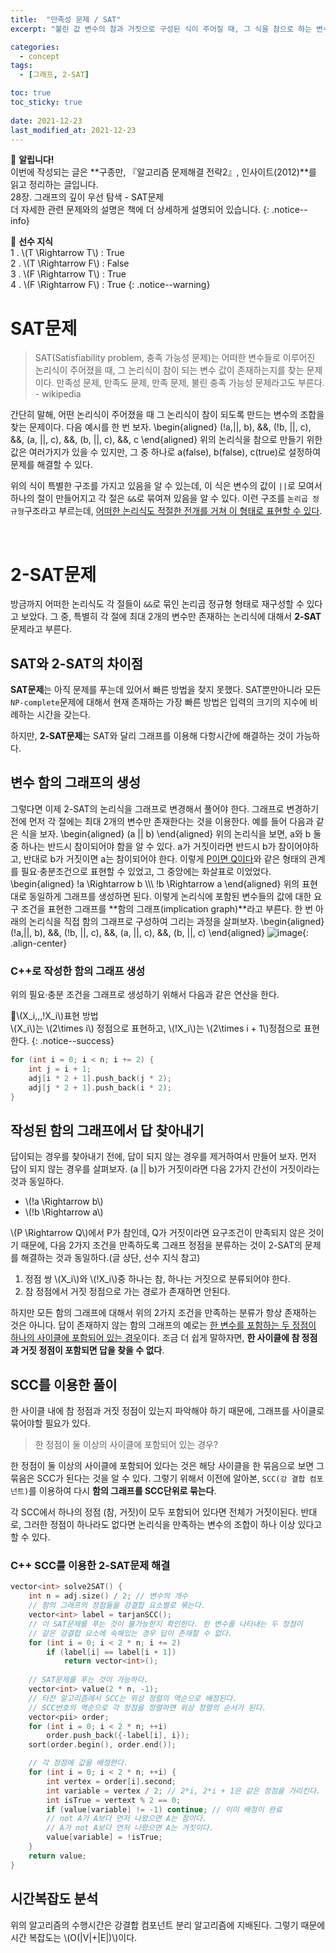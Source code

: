 ```yaml
---
title:  "만족성 문제 / SAT"
excerpt: "불린 값 변수의 참과 거짓으로 구성된 식이 주어질 때, 그 식을 참으로 하는 변수의 조합이 있는지 찾아내는 문제. 2-SAT의 소개"

categories:
  - concept
tags:
  - [그래프, 2-SAT]

toc: true
toc_sticky: true
 
date: 2021-12-23
last_modified_at: 2021-12-23
---
```

📌 **알립니다!**<br>
이번에 작성되는 글은 **구종만, 『알고리즘 문제해결 전략2』, 인사이트(2012)**를 읽고 정리하는 글입니다.<br>
28장. 그래프의 깊이 우선 탐색 - SAT문제<br>
더 자세한 관련 문제와의 설명은 책에 더 상세하게 설명되어 있습니다.
{: .notice--info}

📌 **선수 지식**<br>
1 . \\(T \Rightarrow T\\) : True<br>
2 . \\(T \Rightarrow F\\) : False<br>
3 . \\(F \Rightarrow T\\) : True<br>
4 . \\(F \Rightarrow F\\) : True
{: .notice--warning}

# SAT문제
> SAT(Satisfiability problem, 충족 가능성 문제)는 어떠한 변수들로 이루어진 논리식이 주어졌을 때, 그 논리식이 참이 되는 변수 값이 존재하는지를 찾는 문제이다. 만족성 문제, 만족도 문제, 만족 문제, 불린 충족 가능성 문제라고도 부른다. - wikipedia

간단히 말해, 어떤 논리식이 주어졌을 때 그 논리식이 참이 되도록 만드는 변수의 조합을 찾는 문제이다. 다음 예시를 한 번 보자.
\begin{aligned}
    (!a\,||\, b)\, \&\&\, (!b\, ||\, c)\, \&\&\, (a\, ||\, c)\, \&\&\, (b\, ||\, c)\, \&\&\, c
\end{aligned}
위의 논리식을 참으로 만들기 위한 값은 여러가지가 있을 수 있지만, 그 중 하나로 a(false), b(false), c(true)로 설정하여 문제를 해결할 수 있다.

위의 식이 특별한 구조를 가지고 있음을 알 수 있는데, 이 식은 변수의 값이 `||`로 모여서 하나의 절이 만들어지고 각 절은 `&&`로 묶여져 있음을 알 수 있다. 이런 구조를 `논리곱 정규형`구조라고 부르는데, <u>어떠한 논리식도 적절한 전개를 거쳐 이 형태로 표현할 수 있다</u>.

<br>

# 2-SAT문제
방금까지 어떠한 논리식도 각 절들이 `&&`로 묶인 논리곱 정규형 형태로 재구성할 수 있다고 보았다. 그 중, 특별히 각 절에 최대 2개의 변수만 존재하는 논리식에 대해서 **2-SAT**문제라고 부른다.

## SAT와 2-SAT의 차이점
**SAT문제**는 아직 문제를 푸는데 있어서 빠른 방법을 찾지 못했다. SAT뿐만아니라 모든 `NP-complete`문제에 대해서 현재 존재하는 가장 빠른 방법은 입력의 크기의 지수에 비례하는 시간을 갖는다.

하지만, **2-SAT문제**는 SAT와 달리 그래프를 이용해 다항시간에 해결하는 것이 가능하다.

## 변수 함의 그래프의 생성
그렇다면 이제 2-SAT의 논리식을 그래프로 변경해서 풀어야 한다. 그래프로 변경하기 전에 먼저 각 절에는 최대 2개의 변수만 존재한다는 것을 이용한다. 예를 들어 다음과 같은 식을 보자.
\begin{aligned}
    (a || b)
\end{aligned}
위의 논리식을 보면, a와 b 둘 중 하나는 반드시 참이되어야 함을 알 수 있다. a가 거짓이라면 반드시 b가 참이어야하고, 반대로 b가 거짓이면 a는 참이되어야 한다. 이렇게 <u>P이면 Q이다</u>와 같은 형태의 관계를 필요·충분조건으로 표현할 수 있었고, 그 중앙에는 화살표로 이었었다.
\begin{aligned}
    !a \Rightarrow b \\\\\\
    !b \Rightarrow a
\end{aligned}
위의 표현대로 동일하게 그래프를 생성하면 된다. 이렇게 논리식에 포함된 변수들의 값에 대한 요구 조건을 표현한 그래프를 **함의 그래프(implication graph)**라고 부른다. 한 번 아래의 논리식을 직접 함의 그래프로 구성하여 그리는 과정을 살펴보자.
\begin{aligned}
    (!a\,||\, b)\, \&\&\, (!b\, ||\, c)\, \&\&\, (a\, ||\, c)\, \&\&\, (b\, ||\, c)
\end{aligned}
![image](https://user-images.githubusercontent.com/91870042/147192059-0f4cbf5a-47e6-400c-82d4-4f0f9efbef35.png){: .align-center}

### C++로 작성한 함의 그래프 생성
위의 필요·충분 조건을 그래프로 생성하기 위해서 다음과 같은 연산을 한다.

📍\\(X_i,\,\,!X_i\\)표현 방법<br>
\\(X_i\\)는 \\(2\times i\\) 정점으로 표현하고, \\(!X_i\\)는 \\(2\times i + 1\\)정점으로 표현한다.
{: .notice--success}

```cpp
for (int i = 0; i < n; i += 2) {
    int j = i + 1;
    adj[i * 2 + 1].push_back(j * 2);
    adj[j * 2 + 1].push_back(i * 2);
}
```

## 작성된 함의 그래프에서 답 찾아내기
답이되는 경우를 찾아내기 전에, 답이 되지 않는 경우를 제거하여서 만들어 보자. 먼저 답이 되지 않는 경우를 살펴보자. (a || b)가 거짓이라면 다음 2가지 간선이 거짓이라는 것과 동일하다.
- \\(!a \Rightarrow b\\)
- \\(!b \Rightarrow a\\)

\\(P \Rightarrow Q\\)에서 P가 참인데, Q가 거짓이라면 요구조건이 만족되지 않은 것이기 때문에, 다음 2가지 조건을 만족하도록 그래프 정점을 분류하는 것이 2-SAT의 문제를 해결하는 것과 동일하다.(글 상단, 선수 지식 참고)

1. 정점 쌍 \\(X_i\\)와 \\(!X_i\\)중 하나는 참, 하나는 거짓으로 분류되어야 한다.
2. 참 정점에서 거짓 정점으로 가는 경로가 존재하면 안된다.

하지만 모든 함의 그래프에 대해서 위의 2가지 조건을 만족하는 분류가 항상 존재하는 것은 아니다. 답이 존재하지 않는 함의 그래프의 예로는 <u>한 변수를 포함하는 두 정점이 하나의 사이클에 포함되어 있는 경우</u>이다. 조금 더 쉽게 말하자면, **한 사이클에 참 정점과 거짓 정점이 포함되면 답을 찾을 수 없다**.

## SCC를 이용한 풀이
한 사이클 내에 참 정점과 거짓 정점이 있는지 파악해야 하기 때문에, 그래프를 사이클로 묶어야할 필요가 있다. 

> 한 정점이 둘 이상의 사이클에 포함되어 있는 경우?

한 정점이 둘 이상의 사이클에 포함되어 있다는 것은 해당 사이클을 한 묶음으로 보면 그 묶음은 SCC가 된다는 것을 알 수 있다. 그렇기 위해서 이전에 알아본, `SCC(강 결합 컴포넌트)`를 이용하여 다시 **함의 그래프를 SCC단위로 묶는다**.

각 SCC에서 하나의 정점 (참, 거짓)이 모두 포함되어 있다면 전체가 거짓이된다. 반대로, 그러한 정점이 하나라도 없다면 논리식을 만족하는 변수의 조합이 하나 이상 있다고 할 수 있다.

### C++ SCC를 이용한 2-SAT문제 해결
```cpp
vector<int> solve2SAT() {
    int n = adj.size() / 2; // 변수의 개수
    // 함의 그래프의 정점들을 강결합 요소별로 묶는다.
    vector<int> label = tarjanSCC();
    // 이 SAT문제를 푸는 것이 불가능한지 확인한다. 한 변수를 나타내는 두 정점이
    // 같은 강결합 요소에 속해있는 경우 답이 존재할 수 없다.
    for (int i = 0; i < 2 * n; i += 2)
        if (label[i] == label[i + 1])
            return vector<int>();
    
    // SAT문제를 푸는 것이 가능하다.
    vector<int> value(2 * n, -1);
    // 타잔 알고리즘에서 SCC는 위상 정렬의 역순으로 배정된다.
    // SCC번호의 역순으로 각 정점을 정렬하면 위상 정렬의 순서가 된다.
    vector<pii> order;
    for (int i = 0; i < 2 * n; ++i)
        order.push_back({-label[i], i});
    sort(order.begin(), order.end());

    // 각 정점에 값을 배정한다.
    for (int i = 0; i < 2 * n; ++i) {
        int vertex = order[i].second;
        int variable = vertex / 2; // 2*i, 2*i + 1은 같은 정점을 가리킨다.
        int isTrue = vertext % 2 == 0;
        if (value[variable] != -1) continue; // 이미 배정이 완료
        // not A가 A보다 먼저 나왔으면 A는 참이다.
        // A가 not A보다 먼저 나왔으면 A는 거짓이다.
        value[variable] = !isTrue;
    }
    return value;
}
```
## 시간복잡도 분석
위의 알고리즘의 수행시간은 강결합 컴포넌트 분리 알고리즘에 지배된다. 그렇기 때문에 시간 복잡도는 \\(O(\|V\|+\|E\|)\\)이다.


